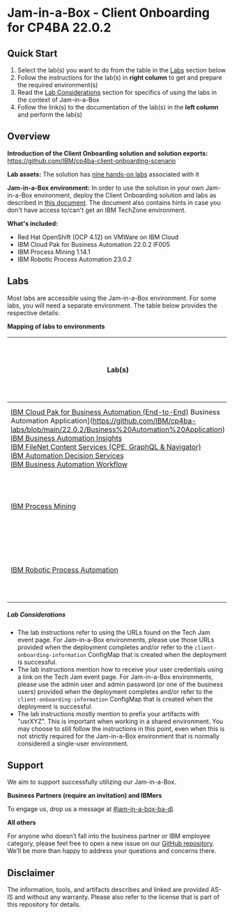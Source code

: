# Jam-in-a-Box - Client Onboarding for CP4BA 22.0.2

## Quick Start

1. Select the lab(s) you want to do from the table in the [Labs](#labs) section below
1. Follow the instructions for the lab(s) in **right column** to get and prepare the required environment(s)
1. Read the [Lab Considerations](#lab-considerations) section for specifics of using the labs in the context of Jam-in-a-Box
1. Follow the link(s) to the documentation of the lab(s) in the **left column** and perform the lab(s)

## **Overview**

**Introduction of the Client Onboarding solution and solution exports:** https://github.com/IBM/cp4ba-client-onboarding-scenario 

**Lab assets:** The solution has <a href='https://github.com/IBM/cp4ba-labs/tree/main/22.0.2' target = '_blank'>nine hands-on labs</a> associated with it

**Jam-in-a-Box environment:** In order to use the solution in your own Jam-in-a-Box environment, deploy the Client Onboarding solution and labs as described in <a href='https://github.com/IBM/cp4ba-client-onboarding-scenario/blob/main/22.0.2/DeployingClientOnboarding2202.md' target = '_blank'>this document</a>. The document also contains hints in case you don't have access to/can't get an IBM TechZone environment.

**What's included:**

- Red Hat OpenShift (OCP 4.12) on VMWare on IBM Cloud
- IBM Cloud Pak for Business Automation 22.0.2 IF005
- IBM Process Mining 1.14.1
- IBM Robotic Process Automation 23.0.2

## Labs

Most labs are accessible using the Jam-in-a-Box environment. For some labs, you will need a separate environment. The table below provides the respective details:

**Mapping of labs to environments**

| Lab(s)                                                       | Environment (IBM TechZone - Business Partners and IBMers only) |
| ------------------------------------------------------------ | ------------------------------------------------------------ |
| <a href='' target = '_blank'>IBM Cloud Pak for Business Automation (End-to-End)</a> Business Automation Application](https://github.com/IBM/cp4ba-labs/blob/main/22.0.2/Business%20Automation%20Application)<br/>[IBM Business Automation Insights](https://github.com/IBM/cp4ba-labs/blob/main/22.0.2/Business%20Automation%20Insights)<br/>[IBM FileNet Content Services (CPE, GraphQL & Navigator)](https://github.com/IBM/cp4ba-labs/blob/main/22.0.2/Content)<br/>[IBM Automation Decision Services](https://github.com/IBM/cp4ba-labs/blob/main/22.0.2/Decisions)<br/>[IBM Business Automation Workflow](https://github.com/IBM/cp4ba-labs/blob/main/22.0.2/Workflow) | Jam-in-a-Box environment (deployment instructions are available in this <a href='https://github.com/IBM/cp4ba-client-onboarding-scenario/blob/main/22.0.2/DeployingClientOnboarding2202.md' target = '_blank'>document</a> |
| <a href='https://github.com/IBM/cp4ba-labs/blob/main/22.0.2/Process%20Mining' target = '_blank'>IBM Process Mining</a> | Follow the instructions provided on the respective <a href='https://github.com/IBM/cp4ba-labs/tree/main/22.0.2/Process%20Mining' target = '_blank'>lab overview page</a> |
| <a href='https://github.com/IBM/cp4ba-labs/blob/main/22.0.1/Robotic%20Process%20Automation' target = '_blank'>IBM Robotic Process Automation</a> | Follow the instructions provided on the respective <a href='https://github.com/IBM/cp4ba-labs/tree/main/22.0.2/Robotic%20Process%20Automation' target = '_blank'>lab overview page</a> |

##### Lab Considerations

- The lab instructions refer to using the URLs found on the Tech Jam event page. For Jam-in-a-Box environments, please use those URLs provided when the deployment completes and/or refer to the `client-onboarding-information` ConfigMap that is created when the deployment is successful.
- The lab instructions mention how to receive your user credentials using a link on the Tech Jam event page. For Jam-in-a-Box environments, please use the admin user and admin password (or one of the business users) provided when the deployment completes and/or refer to the `client-onboarding-information` ConfigMap that is created when the deployment is successful.
- The lab instructions mostly mention to prefix your artifacts with "usrXYZ". This is important when working in a shared environment. You may choose to still follow the instructions in this point, even when this is not strictly required for the Jam-in-a-Box environment that is normally considered a single-user environment.

## Support

We aim to support successfully utilizing our Jam-in-a-Box.

**Business Partners (require an invitation) and IBMers**

To engage us, drop us a message at <a href="https://ibm-cloudpak-partners.slack.com/archives/C04SMFNLA3T" target="_blank">#jam-in-a-box-ba-dl</a>.

**All others**

For anyone who doesn’t fall into the business partner or IBM employee category, please feel free to open a new issue on our <a href="https://github.com/IBM/cp4ba-jam-in-a-box/issues" target="_blank">GitHub repository</a>. We’ll be more than happy to address your questions and concerns there.

## Disclaimer

The information, tools, and artifacts describes and linked are provided AS-IS and without any warranty. Please also refer to the license that is part of this repository for details.
